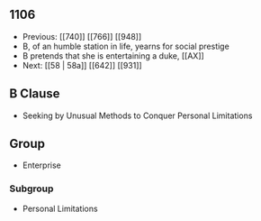 ## 1106
- Previous: [[740]] [[766]] [[948]] 
- B, of an humble station in life, yearns for social prestige
- B pretends that she is entertaining a duke, [[AX]]
- Next: [[58 | 58a]] [[642]] [[931]] 

## B Clause
- Seeking by Unusual Methods to Conquer Personal Limitations

## Group
- Enterprise

### Subgroup
- Personal Limitations


